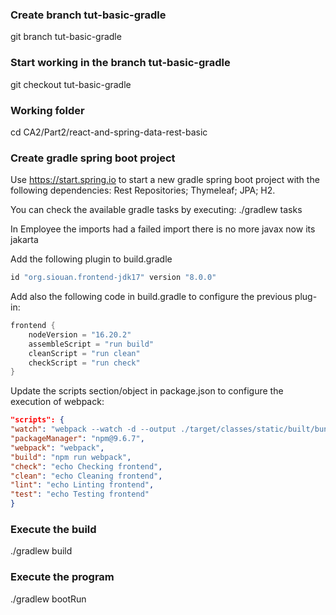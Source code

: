 ### Create branch tut-basic-gradle
git branch tut-basic-gradle

### Start working in the branch tut-basic-gradle
git checkout tut-basic-gradle

### Working folder
cd CA2/Part2/react-and-spring-data-rest-basic

### Create gradle spring boot project
Use https://start.spring.io to start a new gradle spring boot project with the following dependencies: 
Rest Repositories; Thymeleaf; JPA; H2.

You can  check the available gradle tasks by executing:
./gradlew tasks

In Employee the imports had a failed import there is no more javax now its jakarta 

Add the following plugin to build.gradle
```gradle
id "org.siouan.frontend-jdk17" version "8.0.0"
```

Add also the following code in build.gradle to configure the previous plug-in:
```gradle
frontend {
    nodeVersion = "16.20.2"
    assembleScript = "run build"
    cleanScript = "run clean"
    checkScript = "run check"
}
```

Update the scripts section/object in package.json to configure the execution of
webpack:
```json
"scripts": {
"watch": "webpack --watch -d --output ./target/classes/static/built/bundle.js",
"packageManager": "npm@9.6.7",
"webpack": "webpack",
"build": "npm run webpack",
"check": "echo Checking frontend",
"clean": "echo Cleaning frontend",
"lint": "echo Linting frontend",
"test": "echo Testing frontend"
}
```

### Execute the build
./gradlew build

### Execute the program
./gradlew bootRun





